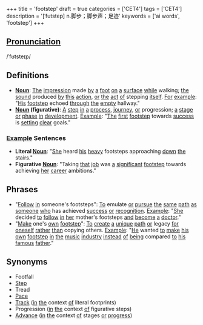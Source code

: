 +++
title = 'footstep'
draft = true
categories = ['CET4']
tags = ['CET4']
description = '[ˈfutstep] n.脚步；脚步声；足迹'
keywords = ['ai words', 'footstep']
+++

## [Pronunciation](/post/pronunciation/)
/ˈfʊtsteɪp/

## Definitions
- **[Noun](/post/noun/)**: [The](/post/the/) [impression](/post/impression/) made [by](/post/by/) [a](/post/a/) [foot](/post/foot/) [on](/post/on/) [a](/post/a/) [surface](/post/surface/) [while](/post/while/) walking; [the](/post/the/) [sound](/post/sound/) produced [by](/post/by/) [this](/post/this/) [action](/post/action/), [or](/post/or/) [the](/post/the/) [act](/post/act/) [of](/post/of/) stepping [itself](/post/itself/). [For](/post/for/) [example](/post/example/): "[His](/post/his/) [footstep](/post/footstep/) echoed [through](/post/through/) [the](/post/the/) [empty](/post/empty/) hallway."
- **[Noun](/post/noun/) (figurative)**: [A](/post/a/) [step](/post/step/) [in](/post/in/) [a](/post/a/) [process](/post/process/), [journey](/post/journey/), [or](/post/or/) progression; [a](/post/a/) [stage](/post/stage/) [or](/post/or/) [phase](/post/phase/) [in](/post/in/) [development](/post/development/). [Example](/post/example/): "[The](/post/the/) [first](/post/first/) [footstep](/post/footstep/) towards [success](/post/success/) is [setting](/post/setting/) [clear](/post/clear/) goals."

### [Example](/post/example/) Sentences
- **Literal [Noun](/post/noun/)**: "[She](/post/she/) heard [his](/post/his/) [heavy](/post/heavy/) footsteps approaching [down](/post/down/) [the](/post/the/) stairs."
- **Figurative [Noun](/post/noun/)**: "Taking [that](/post/that/) [job](/post/job/) was [a](/post/a/) [significant](/post/significant/) [footstep](/post/footstep/) towards achieving [her](/post/her/) [career](/post/career/) ambitions."

## Phrases
- "[Follow](/post/follow/) [in](/post/in/) someone's footsteps": [To](/post/to/) emulate [or](/post/or/) [pursue](/post/pursue/) [the](/post/the/) [same](/post/same/) [path](/post/path/) [as](/post/as/) [someone](/post/someone/) [who](/post/who/) has achieved [success](/post/success/) [or](/post/or/) [recognition](/post/recognition/). [Example](/post/example/): "[She](/post/she/) decided [to](/post/to/) [follow](/post/follow/) [in](/post/in/) [her](/post/her/) mother's footsteps [and](/post/and/) [become](/post/become/) [a](/post/a/) [doctor](/post/doctor/)."
- "[Make](/post/make/) one's [own](/post/own/) [footstep](/post/footstep/)": [To](/post/to/) [create](/post/create/) [a](/post/a/) [unique](/post/unique/) [path](/post/path/) [or](/post/or/) legacy [for](/post/for/) [oneself](/post/oneself/) [rather](/post/rather/) [than](/post/than/) copying others. [Example](/post/example/): "[He](/post/he/) wanted [to](/post/to/) [make](/post/make/) [his](/post/his/) [own](/post/own/) [footstep](/post/footstep/) [in](/post/in/) [the](/post/the/) [music](/post/music/) [industry](/post/industry/) [instead](/post/instead/) [of](/post/of/) [being](/post/being/) compared [to](/post/to/) [his](/post/his/) [famous](/post/famous/) [father](/post/father/)."

## Synonyms
- Footfall
- [Step](/post/step/)
- Tread
- [Pace](/post/pace/)
- [Track](/post/track/) ([in](/post/in/) [the](/post/the/) context [of](/post/of/) literal footprints)
- Progression ([in](/post/in/) [the](/post/the/) context [of](/post/of/) figurative steps)
- [Advance](/post/advance/) ([in](/post/in/) [the](/post/the/) context [of](/post/of/) stages [or](/post/or/) [progress](/post/progress/))
